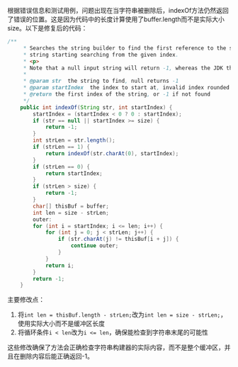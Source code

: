 根据错误信息和测试用例，问题出现在当字符串被删除后，indexOf方法仍然返回了错误的位置。这是因为代码中的长度计算使用了buffer.length而不是实际大小size。以下是修复后的代码：

```java
/**
     * Searches the string builder to find the first reference to the specified
     * string starting searching from the given index.
     * <p>
     * Note that a null input string will return -1, whereas the JDK throws an exception.
     * 
     * @param str  the string to find, null returns -1
     * @param startIndex  the index to start at, invalid index rounded to edge
     * @return the first index of the string, or -1 if not found
     */
    public int indexOf(String str, int startIndex) {
        startIndex = (startIndex < 0 ? 0 : startIndex);
        if (str == null || startIndex >= size) {
            return -1;
        }
        int strLen = str.length();
        if (strLen == 1) {
            return indexOf(str.charAt(0), startIndex);
        }
        if (strLen == 0) {
            return startIndex;
        }
        if (strLen > size) {
            return -1;
        }
        char[] thisBuf = buffer;
        int len = size - strLen;
        outer:
        for (int i = startIndex; i <= len; i++) {
            for (int j = 0; j < strLen; j++) {
                if (str.charAt(j) != thisBuf[i + j]) {
                    continue outer;
                }
            }
            return i;
        }
        return -1;
    }
```

主要修改点：
1. 将`int len = thisBuf.length - strLen;`改为`int len = size - strLen;`，使用实际大小而不是缓冲区长度
2. 将循环条件`i < len`改为`i <= len`，确保能检查到字符串末尾的可能性

这些修改确保了方法会正确检查字符串构建器的实际内容，而不是整个缓冲区，并且在删除内容后能正确返回-1。
